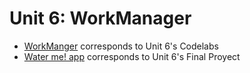 # Unit 6: WorkManager

- [WorkManger](./android-workmanager-start_kotlin) corresponds to Unit 6's Codelabs
- [Water me! app](./android-basics-kotlin-water-me-app-main) corresponds to Unit 6's Final Proyect
